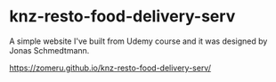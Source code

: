 # knz-resto-food-delivery-serv

A simple website I've built from Udemy course and it was designed by Jonas Schmedtmann.

https://zomeru.github.io/knz-resto-food-delivery-serv/

